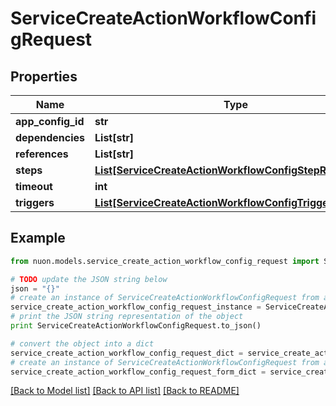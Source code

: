 # ServiceCreateActionWorkflowConfigRequest


## Properties

Name | Type | Description | Notes
------------ | ------------- | ------------- | -------------
**app_config_id** | **str** |  | 
**dependencies** | **List[str]** |  | [optional] 
**references** | **List[str]** |  | [optional] 
**steps** | [**List[ServiceCreateActionWorkflowConfigStepRequest]**](ServiceCreateActionWorkflowConfigStepRequest.md) |  | 
**timeout** | **int** |  | [optional] 
**triggers** | [**List[ServiceCreateActionWorkflowConfigTriggerRequest]**](ServiceCreateActionWorkflowConfigTriggerRequest.md) |  | 

## Example

```python
from nuon.models.service_create_action_workflow_config_request import ServiceCreateActionWorkflowConfigRequest

# TODO update the JSON string below
json = "{}"
# create an instance of ServiceCreateActionWorkflowConfigRequest from a JSON string
service_create_action_workflow_config_request_instance = ServiceCreateActionWorkflowConfigRequest.from_json(json)
# print the JSON string representation of the object
print ServiceCreateActionWorkflowConfigRequest.to_json()

# convert the object into a dict
service_create_action_workflow_config_request_dict = service_create_action_workflow_config_request_instance.to_dict()
# create an instance of ServiceCreateActionWorkflowConfigRequest from a dict
service_create_action_workflow_config_request_form_dict = service_create_action_workflow_config_request.from_dict(service_create_action_workflow_config_request_dict)
```
[[Back to Model list]](../README.md#documentation-for-models) [[Back to API list]](../README.md#documentation-for-api-endpoints) [[Back to README]](../README.md)


